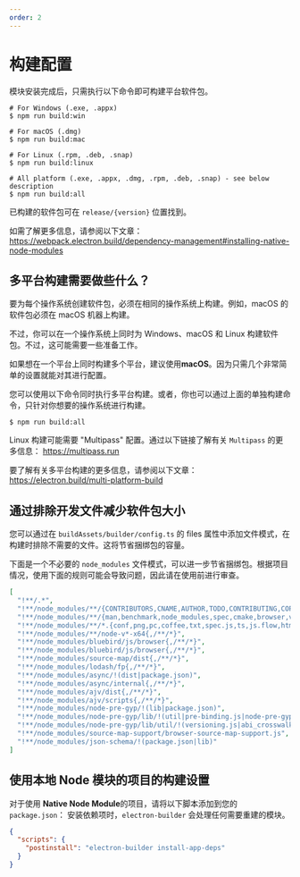 ```yaml
---
order: 2
---
```


# 构建配置

模块安装完成后，只需执行以下命令即可构建平台软件包。

```shell
# For Windows (.exe, .appx)
$ npm run build:win

# For macOS (.dmg)
$ npm run build:mac

# For Linux (.rpm, .deb, .snap)
$ npm run build:linux

# All platform (.exe, .appx, .dmg, .rpm, .deb, .snap) - see below description
$ npm run build:all
```

已构建的软件包可在 `release/{version}` 位置找到。

如需了解更多信息，请参阅以下文章： https://webpack.electron.build/dependency-management#installing-native-node-modules

## 多平台构建需要做些什么？

要为每个操作系统创建软件包，必须在相同的操作系统上构建。例如，macOS 的软件包必须在 macOS 机器上构建。

不过，你可以在一个操作系统上同时为 Windows、macOS 和 Linux 构建软件包。不过，这可能需要一些准备工作。

如果想在一个平台上同时构建多个平台，建议使用**macOS**。因为只需几个非常简单的设置就能对其进行配置。

您可以使用以下命令同时执行多平台构建。或者，你也可以通过上面的单独构建命令，只针对你想要的操作系统进行构建。

```shell
$ npm run build:all
```

Linux 构建可能需要 "Multipass" 配置。通过以下链接了解有关 `Multipass` 的更多信息： https://multipass.run

要了解有关多平台构建的更多信息，请参阅以下文章： https://electron.build/multi-platform-build

## 通过排除开发文件减少软件包大小

您可以通过在 `buildAssets/builder/config.ts` 的 files 属性中添加文件模式，在构建时排除不需要的文件。这将节省捆绑包的容量。

下面是一个不必要的 `node_modules` 文件模式，可以进一步节省捆绑包。根据项目情况，使用下面的规则可能会导致问题，因此请在使用前进行审查。

```json
[
  "!**/.*",
  "!**/node_modules/**/{CONTRIBUTORS,CNAME,AUTHOR,TODO,CONTRIBUTING,COPYING,INSTALL,NEWS,PORTING,Makefile,htdocs,CHANGELOG,ChangeLog,changelog,README,Readme,readme,test,sample,example,demo,composer.json,tsconfig.json,jsdoc.json,tslint.json,typings.json,gulpfile,bower.json,package-lock,Gruntfile,CMakeLists,karma.conf,yarn.lock}*",
  "!**/node_modules/**/{man,benchmark,node_modules,spec,cmake,browser,vagrant,doxy*,bin,obj,obj.target,example,examples,test,tests,doc,docs,msvc,Xcode,CVS,RCS,SCCS}{,/**/*}",
  "!**/node_modules/**/*.{conf,png,pc,coffee,txt,spec.js,ts,js.flow,html,def,jst,xml,ico,in,ac,sln,dsp,dsw,cmd,vcproj,vcxproj,vcxproj.filters,pdb,exp,obj,lib,map,md,sh,gypi,gyp,h,cpp,yml,log,tlog,Makefile,mk,c,cc,rc,xcodeproj,xcconfig,d.ts,yaml,hpp}",
  "!**/node_modules/**/node-v*-x64{,/**/*}",
  "!**/node_modules/bluebird/js/browser{,/**/*}",
  "!**/node_modules/bluebird/js/browser{,/**/*}",
  "!**/node_modules/source-map/dist{,/**/*}",
  "!**/node_modules/lodash/fp{,/**/*}",
  "!**/node_modules/async/!(dist|package.json)",
  "!**/node_modules/async/internal{,/**/*}",
  "!**/node_modules/ajv/dist{,/**/*}",
  "!**/node_modules/ajv/scripts{,/**/*}",
  "!**/node_modules/node-pre-gyp/!(lib|package.json)",
  "!**/node_modules/node-pre-gyp/lib/!(util|pre-binding.js|node-pre-gyp.js)",
  "!**/node_modules/node-pre-gyp/lib/util/!(versioning.js|abi_crosswalk.json)",
  "!**/node_modules/source-map-support/browser-source-map-support.js",
  "!**/node_modules/json-schema/!(package.json|lib)"
]
```

## 使用本地 Node 模块的项目的构建设置

对于使用 **Native Node Module**的项目，请将以下脚本添加到您的 `package.json`： 安装依赖项时，`electron-builder` 会处理任何需要重建的模块。

```json
{
  "scripts": {
    "postinstall": "electron-builder install-app-deps"
  }
}
```

